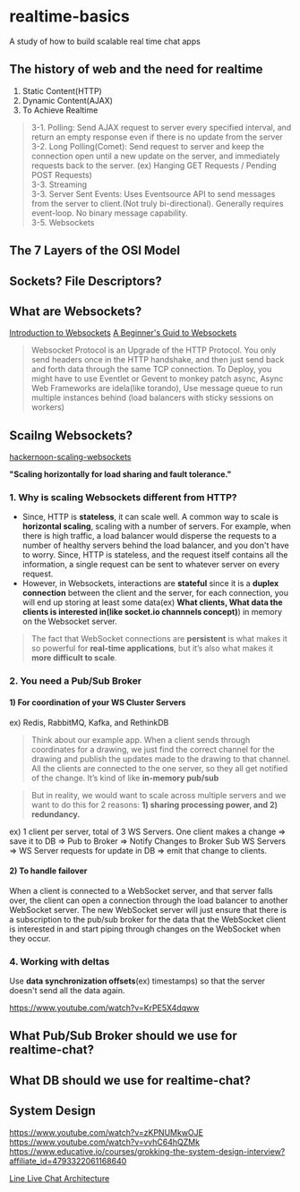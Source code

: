 # realtime-basics
A study of how to build scalable real time chat apps

## The history of web and the need for realtime
1. Static Content(HTTP)
2. Dynamic Content(AJAX)
3. To Achieve Realtime
>3-1. Polling: Send AJAX request to server every specified interval, and return an empty response even if there is no update from the server<br>
3-2. Long Polling(Comet): Send request to server and keep the connection open until a new update on the server, and immediately requests back to the server. (ex) Hanging GET Requests / Pending POST Requests)<br>
3-3. Streaming<br>
3-3. Server Sent Events: Uses Eventsource API to send messages from the server to client.(Not truly bi-directional). Generally requires event-loop. No binary message capability.<br>
>3-5. Websockets

## The 7 Layers of the OSI Model

## Sockets? File Descriptors?

## What are Websockets?

[Introduction to Websockets](https://www.linode.com/docs/development/introduction-to-websockets/)
[A Beginner's Guid to Websockets](https://www.youtube.com/watch?v=PjiXkJ6P9pQ)

> Websocket Protocol is an Upgrade of the HTTP Protocol. You only send headers once in the HTTP handshake, and then just send back and forth data through the same TCP connection.
> To Deploy, you might have to use Eventlet or Gevent to monkey patch async, Async Web Frameworks are idela(like torando), Use message queue to run multiple instances behind (load balancers with sticky sessions on workers)

## Scailng Websockets?
[hackernoon-scaling-websockets](https://hackernoon.com/scaling-websockets-9a31497af051)

**"Scaling horizontally for load sharing and fault tolerance."**


### 1. Why is scaling Websockets different from HTTP?

* Since, HTTP is **stateless**, it can scale well. A common way to scale is **horizontal scaling**, scaling with a number of servers. For example, when there is high traffic, a load balancer would disperse the requests to a number of healthy servers behind the load balancer, and you don't have to worry. Since, HTTP is stateless, and the request itself contains all the information, a single request can be sent to whatever server on every request.
* However, in Websockets, interactions are **stateful** since it is a **duplex connection** between the client and the server, for each connection, you will end up storing at least some data(ex) **What clients, What data the clients is interested in(like socket.io channnels concept)**) in memory on the Websocket server.


> The fact that WebSocket connections are **persistent** is what makes it so powerful for **real-time applications**, but it’s also what makes it **more difficult to scale**.


### 2. You need a Pub/Sub Broker

#### 1) For coordination of your WS Cluster Servers
ex) Redis, RabbitMQ, Kafka, and RethinkDB

>Think about our example app. When a client sends through coordinates for a drawing, we just find the correct channel for the drawing and publish the updates made to the drawing to that channel. All the clients are connected to the one server, so they all get notified of the change. It’s kind of like **in-memory pub/sub**

>But in reality, we would want to scale across multiple servers and we want to do this for 2 reasons: **1) sharing processing power, and 2) redundancy.**


ex) 1 client per server, total of 3 WS Servers. One client makes a change => save it to DB => Pub to Broker => Notify Changes to Broker Sub WS Servers => WS Server requests for update in DB => emit that change to clients.

#### 2) To handle failover

When a client is connected to a WebSocket server, and that server falls over, the client can open a connection through the load balancer to another WebSocket server. The new WebSocket server will just ensure that there is a subscription to the pub/sub broker for the data that the WebSocket client is interested in and start piping through changes on the WebSocket when they occur.

### 4. Working with deltas

Use **data synchronization offsets**(ex) timestamps) so that the server doesn't send all the data again.


https://www.youtube.com/watch?v=KrPE5X4dqww

## What Pub/Sub Broker should we use for realtime-chat?


## What DB should we use for realtime-chat?

## System Design

https://www.youtube.com/watch?v=zKPNUMkwOJE
https://www.youtube.com/watch?v=vvhC64hQZMk
https://www.educative.io/courses/grokking-the-system-design-interview?affiliate_id=4793322061168640

[Line Live Chat Architecture](https://engineering.linecorp.com/en/blog/the-architecture-behind-chatting-on-line-live/)
